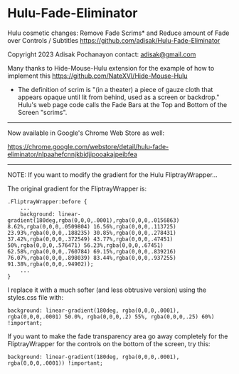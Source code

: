 # Hulu-Fade-Eliminator
Hulu cosmetic changes: Remove Fade Scrims* and Reduce amount of Fade over Controls / Subtitles
	https://github.com/adisak/Hulu-Fade-Eliminator

Copyright 2023 Adisak Pochanayon
contact: adisak@gmail.com

Many thanks to Hide-Mouse-Hulu extension for the example of how to implement this
	https://github.com/NateXVI/Hide-Mouse-Hulu

* The definition of scrim is "(in a theater) a piece of gauze cloth that appears opaque until lit from behind, used as a screen or backdrop."  Hulu's web page code calls the Fade Bars at the Top and Bottom of the Screen "scrims".

-----

Now available in Google's Chrome Web Store as well:

https://chrome.google.com/webstore/detail/hulu-fade-eliminator/nlpaahefcnnjkbidjipooakajpeibfea

-----

NOTE: If you want to modify the gradient for the Hulu FliptrayWrapper...

The original gradient for the FliptrayWrapper is:

	.FliptrayWrapper:before {
		...
		background: linear-gradient(180deg,rgba(0,0,0,.0001),rgba(0,0,0,.0156863) 8.62%,rgba(0,0,0,.0509804) 16.56%,rgba(0,0,0,.113725) 23.93%,rgba(0,0,0,.188235) 30.85%,rgba(0,0,0,.278431) 37.42%,rgba(0,0,0,.372549) 43.77%,rgba(0,0,0,.47451) 50%,rgba(0,0,0,.576471) 56.23%,rgba(0,0,0,.67451) 62.58%,rgba(0,0,0,.760784) 69.15%,rgba(0,0,0,.839216) 76.07%,rgba(0,0,0,.898039) 83.44%,rgba(0,0,0,.937255) 91.38%,rgba(0,0,0,.94902));
		...
	}

I replace it with a much softer (and less obtrusive version) using the styles.css file with:

    background: linear-gradient(180deg, rgba(0,0,0,.0001), rgba(0,0,0,.0001) 50.0%, rgba(0,0,0,.2) 55%, rgba(0,0,0,.25) 60%) !important;

If you want to make the fade transparency area go away completely for the FliptrayWrapper for the controls on the bottom of the screen, try this:

    background: linear-gradient(180deg, rgba(0,0,0,.0001), rgba(0,0,0,.0001)) !important;
	